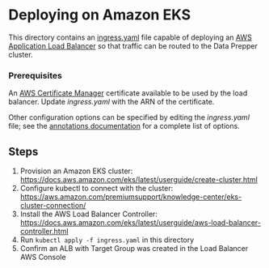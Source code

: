 # Deploying on Amazon EKS
This directory contains an [ingress.yaml](ingress.yaml) file capable of deploying an [AWS Application Load Balancer](https://docs.aws.amazon.com/elasticloadbalancing/latest/application/introduction.html)
so that traffic can be routed to the Data Prepper cluster. 

### Prerequisites 
An [AWS Certificate Manager](https://docs.aws.amazon.com/acm/latest/userguide/acm-overview.html) certificate available to be used by the load balancer. Update _ingress.yaml_ with the ARN of the certificate.

Other configuration options can be specified by editing the _ingress.yaml_ file; see the [annotations documentation](https://kubernetes-sigs.github.io/aws-load-balancer-controller/latest/guide/ingress/annotations/) for a complete list of options.

## Steps
1. Provision an Amazon EKS cluster: <https://docs.aws.amazon.com/eks/latest/userguide/create-cluster.html>
2. Configure kubectl to connect with the cluster: <https://aws.amazon.com/premiumsupport/knowledge-center/eks-cluster-connection/>
3. Install the AWS Load Balancer Controller: <https://docs.aws.amazon.com/eks/latest/userguide/aws-load-balancer-controller.html>
4. Run `kubectl apply -f ingress.yaml` in this directory
5. Confirm an ALB with Target Group was created in the Load Balancer AWS Console
